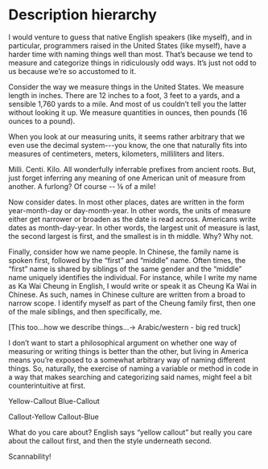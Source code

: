 # Description hierarchy

I would venture to guess that native English speakers (like myself), and in particular, programmers raised in the United States (like myself), have a harder time with naming things well than most. That’s because we tend to measure and categorize things in ridiculously odd ways. It’s just not odd to us because we’re so accustomed to it.

Consider the way we measure things in the United States. We measure length in inches. There are 12 inches to a foot, 3 feet to a yards, and a sensible 1,760 yards to a mile. And most of us couldn’t tell you the latter without looking it up.  We measure quantities in ounces, then pounds (16 ounces to a pound).  

When you look at our measuring units, it seems rather arbitrary that we even use the decimal system---you know, the one that naturally fits into measures of centimeters, meters, kilometers, milliliters and liters. 

Milli. Centi. Kilo.  All wonderfully inferrable prefixes from ancient roots. But, just forget inferring any meaning of one American unit of measure from another. A furlong? Of course -- ⅛ of a mile!

Now consider dates. In most other places, dates are written in the form year-month-day or day-month-year. In other words, the units of measure either get narrower or broaden as the date is read across.
Americans write dates as month-day-year. In other words, the largest unit of measure is last, the second largest is first, and the smallest is in th middle. Why? Why not.

Finally, consider how we name people. In Chinese, the family name is spoken first, followed by the “first” and “middle” name. Often times, the “first” name is shared by siblings of the same gender and the “middle” name uniquely identifies the individual. For instance, while I write my name as Ka Wai Cheung in English, I would write or speak it as Cheung Ka Wai in Chinese. As such, names in Chinese culture are written from a broad to narrow scope. I identify myself as part of the Cheung family first, then one of the male siblings, and then specifically, me.


[This too...how we describe things…-> Arabic/western - big red truck]

I don’t want to start a philosophical argument on whether one way of measuring or writing things is better than the other, but living in America means you’re exposed to a somewhat arbitrary way of naming different things. So, naturally, the exercise of naming a variable or method in code in a way that makes searching and categorizing said names, might feel a bit counterintuitive at first.


Yellow-Callout
Blue-Callout

Callout-Yellow
Callout-Blue

What do you care about? English says “yellow callout” but really you care about the callout first, and then the style underneath second.


Scannability!

